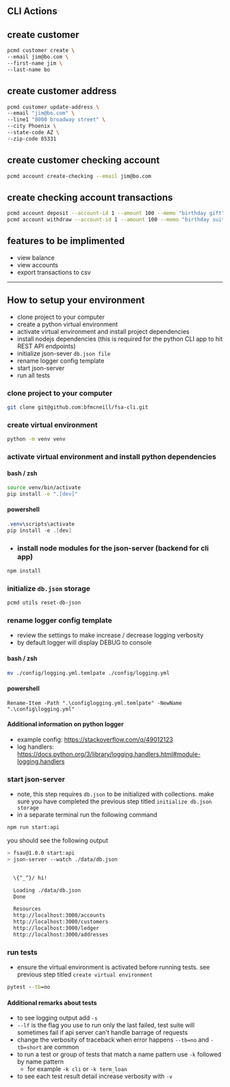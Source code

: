 ## CLI Actions

## create customer

```bash
pcmd customer create \
--email jim@bo.com \
--first-name jim \
--last-name bo
```

## create customer address

```bash
pcmd customer update-address \
--email "jim@bo.com" \
--line1 "8000 broadway street" \
--city Phoenix \
--state-code AZ \
--zip-code 85331
```

## create customer checking account

```bash
pcmd account create-checking --email jim@bo.com 
```

## create checking account transactions

```bash
pcmd account deposit --account-id 1 --amount 100 --memo "birthday gift"
pcmd account withdraw --account-id 1 --amount 100 --memo "birthday suit"
```

## features to be implimented

- view balance
- view accounts
- export transactions to csv

----

## How to setup your environment

- clone project to your computer
- create a python virtual environment
- activate virtual environment and install project dependencies
- install nodejs dependencies (this is required for the python CLI app to hit REST API endpoints)
- initialize json-sever `db.json file`
- rename logger config template
- start json-server
- run all tests

### clone project to your computer

```bash
git clone git@github.com:bfmcneill/fsa-cli.git
```

### create virtual environment

```bash
python -m venv venv
```

### activate virtual environment and install python dependencies

#### bash / zsh

```bash
source venv/bin/activate
pip install -e ".[dev]"
```

#### powershell

```powershell
.venv\scripts\activate
pip install -e .[dev]
```

- ### install node modules for the json-server (backend for cli app)

```bash
npm install
```

### initialize `db.json` storage

```bash
pcmd utils reset-db-json
```

### rename logger config template

- review the settings to make increase / decrease logging verbosity
- by default logger will display DEBUG to console

#### bash / zsh

```bash
mv ./config/logging.yml.temlpate ./config/logging.yml
```

#### powershell

```
Rename-Item -Path ".\configlogging.yml.temlpate" -NewName ".\config\logging.yml"
```

#### Additional information on python logger

- example config: https://stackoverflow.com/q/49012123
- log handlers: https://docs.python.org/3/library/logging.handlers.html#module-logging.handlers

### start json-server

- note, this step requires `db.json` to be initialized with collections.  make sure you have completed the previous step titled `initialize db.json storage`
- in a separate terminal run the following command

```bash
npm run start:api
```

you should see the following output

```bash
> fsav@1.0.0 start:api
> json-server --watch ./data/db.json


  \{^_^}/ hi!

  Loading ./data/db.json
  Done

  Resources
  http://localhost:3000/accounts
  http://localhost:3000/customers
  http://localhost:3000/ledger
  http://localhost:3000/addresses
```

### run tests

- ensure the virtual environment is activated before running tests.  see previous step titled `create virtual environment`
```cmd
pytest --tb=no
```

#### Additional remarks about tests

- to see logging output add `-s`
- `--lf` is the flag you use to run only the last failed, test suite will sometimes fail if api server can't handle barrage of requests
- change the verbosity of traceback when error happens `--tb=no` and `-tb=short` are common
- to run a test or group of tests that match a name pattern use `-k` followed by name pattern
  - for example `-k cli` or `-k term_loan`
- to see each test result detail increase verbosity with `-v`